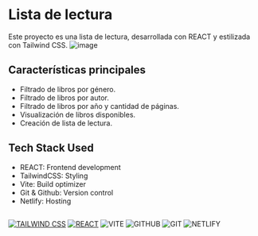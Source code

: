# Lista de lectura

Este proyecto es una lista de lectura, desarrollada con REACT y estilizada con Tailwind CSS.
![image](https://github.com/Krlozces/Lista-de-Lectura/assets/103806591/ef1adf5f-bab0-4b2a-89ab-074683c79079)

## Características principales
- Filtrado de libros por género.
- Filtrado de libros por autor.
- Filtrado de libros por año y cantidad de páginas.
- Visualización de libros disponibles.
- Creación de lista de lectura.

## Tech Stack Used
  - REACT: Frontend development
  - TailwindCSS: Styling
  - Vite: Build optimizer
  - Git & Github: Version control
  - Netlify: Hosting

## 
[![TAILWIND CSS](https://img.shields.io/badge/Tailwind_CSS-38B2AC?style=for-the-badge&logo=tailwind-css&logoColor=white)](https://tailwindcss.com/)
[![REACT](https://img.shields.io/badge/React-20232A?style=for-the-badge&logo=react&logoColor=61DAFB)](https://reactjs.org/)
![VITE](https://img.shields.io/badge/Vite-B73BFE?style=for-the-badge&logo=vite&logoColor=FFD62E)
![GITHUB](https://img.shields.io/badge/GitHub-100000?style=for-the-badge&logo=github&logoColor=white)
![GIT](https://img.shields.io/badge/GIT-E44C30?style=for-the-badge&logo=git&logoColor=white)
![NETLIFY](https://img.shields.io/badge/Netlify-00C7B7?style=for-the-badge&logo=netlify&logoColor=white)
